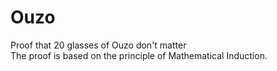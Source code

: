 # Ouzo
Proof that 20 glasses of Ouzo don't matter  
The proof is based on the principle of Mathematical Induction.
